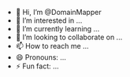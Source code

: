 - 👋 Hi, I’m @DomainMapper
- 👀 I’m interested in ...
- 🌱 I’m currently learning ...
- 💞️ I’m looking to collaborate on ...
- 📫 How to reach me ...
- 😄 Pronouns: ...
- ⚡ Fun fact: ...

<!---
DomainMapper/DomainMapper is a ✨ special ✨ repository because its `README.md` (this file) appears on your GitHub profile.
You can click the Preview link to take a look at your changes.
--->
